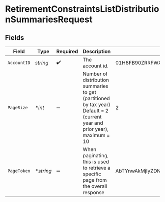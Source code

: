 # RetirementConstraintsListDistributionSummariesRequest


## Fields

| Field                                                                                                                     | Type                                                                                                                      | Required                                                                                                                  | Description                                                                                                               | Example                                                                                                                   |
| ------------------------------------------------------------------------------------------------------------------------- | ------------------------------------------------------------------------------------------------------------------------- | ------------------------------------------------------------------------------------------------------------------------- | ------------------------------------------------------------------------------------------------------------------------- | ------------------------------------------------------------------------------------------------------------------------- |
| `AccountID`                                                                                                               | *string*                                                                                                                  | :heavy_check_mark:                                                                                                        | The account id.                                                                                                           | 01H8FB90ZRRFWXB4XC2JPJ1D4Y                                                                                                |
| `PageSize`                                                                                                                | **int*                                                                                                                    | :heavy_minus_sign:                                                                                                        | Number of distribution summaries to get (partitioned by tax year) Default = 2 (current year and prior year), maximum = 10 | 2                                                                                                                         |
| `PageToken`                                                                                                               | **string*                                                                                                                 | :heavy_minus_sign:                                                                                                        | When paginating, this is used to retrieve a specific page from the overall response                                       | AbTYnwAkMjIyZDNjYTAtZmVjZS00N2Q5LTgyMDctNzI3MDdkMjFiZ3hh                                                                  |